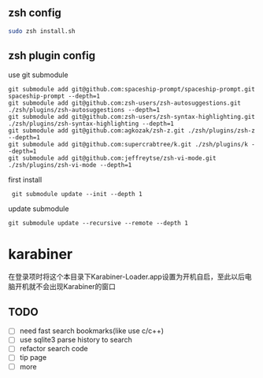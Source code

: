 

## zsh config

``` bash
sudo zsh install.sh
```

## zsh plugin config

use git submodule

```
git submodule add git@github.com:spaceship-prompt/spaceship-prompt.git spaceship-prompt --depth=1
git submodule add git@github.com:zsh-users/zsh-autosuggestions.git ./zsh/plugins/zsh-autosuggestions --depth=1
git submodule add git@github.com:zsh-users/zsh-syntax-highlighting.git ./zsh/plugins/zsh-syntax-highlighting --depth=1
git submodule add git@github.com:agkozak/zsh-z.git ./zsh/plugins/zsh-z --depth=1
git submodule add git@github.com:supercrabtree/k.git ./zsh/plugins/k --depth=1
git submodule add git@github.com:jeffreytse/zsh-vi-mode.git ./zsh/plugins/zsh-vi-mode --depth=1
```
first install
```
 git submodule update --init --depth 1
```
  update submodule
```
git submodule update --recursive --remote --depth 1
```


# karabiner
在登录项时将这个本目录下Karabiner-Loader.app设置为开机自启，至此以后电脑开机就不会出现Karabiner的窗口


## TODO
<!-- - [x]  -->
- [ ] need fast search bookmarks(like use c/c++)
- [ ] use sqlite3 parse history to search
- [ ] refactor search code
- [ ] tip page 
- [ ] more
